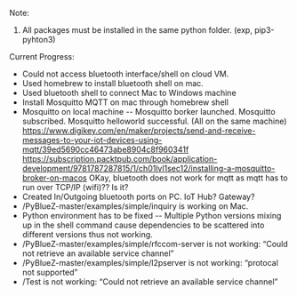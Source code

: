 Note:
1. All packages must be installed in the same python folder. (exp, pip3-pyhton3)

Current Progress: 
- Could not access bluetooth interface/shell on cloud VM. 
- Used homebrew to install bluetooth shell on mac.
- Used bluetooth shell to connect Mac to Windows machine
- Install Mosquitto MQTT on mac through homebrew shell
- Mosquitto on local machine -- Mosquitto borker launched. Mosquitto subscribed. Mosquitto helloworld successful. (All on the same machine) https://www.digikey.com/en/maker/projects/send-and-receive-messages-to-your-iot-devices-using-mqtt/39ed5690cc46473abe8904c8f960341f
https://subscription.packtpub.com/book/application-development/9781787287815/1/ch01lvl1sec12/installing-a-mosquitto-broker-on-macos
OKay, bluetooth does not work for mqtt as mqtt has to run over TCP/IP (wifi)?? Is it?
- Created In/Outgoing bluetooth ports on PC.
IoT Hub? Gateway?
- /PyBlueZ-master/examples/simple/inquiry is working on Mac.
- Python environment has to be fixed -- Multiple Python versions mixing up in the shell command cause dependencies to be scattered into different versions thus not working.
- /PyBlueZ-master/examples/simple/rfccom-server is not working: “Could not retrieve an available service channel”
- /PyBlueZ-master/examples/simple/l2pserver is not working: “protocal not supported”
- /Test is not working: “Could not retrieve an available service channel”
